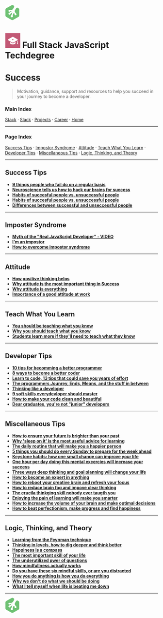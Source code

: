 ![Treehouse Logo](../repo-imgs/frogprint.png "Team Treehouse")

# ![Full Stack JavaScript Techdegree](../repo-imgs/fsjs.png "FSJS") Full Stack JavaScript Techdegree

# Success

>Motivation, guidance, support and resources to help you succeed in your journey to become a developer.

### Main Index

[Stack](stack.md) ·
[Slack](slack.md) ·
[Projects](projects.md) ·
[Career](career.md) ·
[Home](../README.md)

--------

### Page Index

[Success Tips](#success-tips) ·
[Impostor Syndrome](#impostor-syndrome) ·
[Attitude](#attitude) ·
[Teach What You Learn](#teach-what-you-learn) ·
[Developer Tips](#developer-tips) ·
[Miscellaneous Tips](#miscellaneous-tips) ·
[Logic, Thinking, and Theory](#logic,-thinking,-and-theory)

--------

## Success Tips

* **[9 things people who fail do on a regular basis](https://medium.com/personal-growth/9-things-people-who-fail-do-on-a-regular-basis-dont-do-these-a50059820ac8)**
* **[Neuroscience tells us how to hack our brains for success](https://www.entrepreneur.com/article/295885)**
* **[Habits of succesful people vs. unsuccessful people](https://www.skillsyouneed.com/rhubarb/successful-vs-unsuccessful-people.html)**
* **[Habits of succesful people vs. unsuccessful people](https://qykly.wordpress.com/2016/08/03/338/)**
* **[Differences between successful and unseccessful people](https://www.inc.com/jessica-stillman/8-essential-differences-between-successful-and-unsuccessful-people.html)**

--------

## Imposter Syndrome

* **[Myth of the "Real JavaScript Developer" - VIDEO](https://www.youtube.com/watch?v=Xt5qpbiqw2g)**
* **[I'm an impostor](https://davidwalsh.name/impostor-syndrome)**
* **[How to overcome impostor syndrome](https://medium.com/learn-love-code/developers-how-to-overcome-imposter-syndrome-48edee803cf4)**

--------

## Attitude

* **[How positive thinking helps](https://jamesclear.com/positive-thinking)**
* **[Why attitude is the most important thing in Success](https://thoughtcatalog.com/jeanne-san-pascual/2015/02/why-attitude-is-the-most-important-thing-in-success/)**
* **[Why attitude is everything](http://www.success.com/article/why-your-attitude-is-everything)**
* **[Importance of a good attitude at work](https://www.livestrong.com/article/180053-importance-of-good-attitude-at-work/)**

--------

## Teach What You Learn

* **[You should be teaching what you know](https://crew.co/blog/teaching-what-you-know/)**
* **[Why you should teach what you know](https://lifehacker.com/teach-others-what-you-know-to-make-connections-and-lear-1639560273)**
* **[Students learn more if they'll need to teach what they know](https://www.futurity.org/learning-students-teaching-741342/)**

--------

## Developer Tips

* **[10 tips for becomming a better programmer](https://www.techrepublic.com/article/10-tips-for-becoming-a-better-programmer/)**
* **[8 ways to become a better coder](https://blog.newrelic.com/2016/02/22/8-ways-become-a-better-coder/)**
* **[Learn to code, 13 tips that could save you years of effort](https://medium.com/javascript-scene/learn-to-code-13-tips-that-could-save-you-years-of-effort-92ce799a3e1f)**
* **[The programmers Jounrey, Ends, Means, and the stuff in between](https://medium.com/team-treehouse/the-programmers-journey-ends-means-and-the-stuff-in-between-s-6dec20956fe8)**
* **[Thinking like a developer](https://medium.com/team-treehouse/thinking-like-a-developer-f9d9fac5a961)**
* **[9 soft skills everydevloper should master](https://www.netguru.co/blog/9-soft-skills-every-web-developer-should-master)**
* **[How to make your code clean and beautiful ](https://hackernoon.com/how-to-make-your-code-clean-and-beautiful-5ff7aee03be6)**
* **[Dear graduates, you're not "junior" developers](https://builttoadapt.io/dear-graduates-youre-not-junior-developers-53b80e020713)**

--------

## Miscellaneous Tips

* **[How to ensure your future is brighter than your past](https://journal.thriveglobal.com/how-to-ensure-your-future-is-bigger-than-your-past-386d876d3f20)**
* **[Why 'sleep on it' is the most useful advice for learning](https://medium.com/q-e-d/why-sleep-on-it-is-the-most-useful-advice-for-learning-and-also-the-most-neglected-86b20249f06d)**
* **[The daily routine that will make you a happier person](https://medium.com/the-mission/the-daily-routine-backed-by-science-that-will-make-you-a-happier-person-3f21810da130)**
* **[5 things you should do every Sunday to prepare for the week ahead](https://medium.com/personal-growth/5-simple-things-you-should-do-every-sunday-night-to-prepare-for-the-week-ahead-6903481af35)**
* **[Keystone habits: how one small change can improve your life](https://medium.com/personal-growth/keystone-habits-how-one-small-change-can-improve-your-entire-life-9be798202db5)**
* **[One hour per day doing this mental excercies will increase your success](https://medium.com/personal-growth/1-hour-per-day-doing-this-mental-exercise-will-exponentially-increase-your-success-adf6027edb9c)**
* **[Three ways deep thinking and goal planning will change your life](https://medium.com/the-mission/the-3-ways-deep-thinking-and-goal-planning-will-change-your-life-e9de40485997)**
* **[How to become an expert in anything](https://medium.com/the-mission/how-to-become-an-expert-in-anything-6b0a5e6ab27f)**
* **[How to reboot your creative brain and refresh your focus](https://medium.com/swlh/how-to-supercharge-your-brain-throughout-your-career-c61862dcd725)**
* **[How to reduce brain fog and impove clear thinking](https://medium.com/personal-growth/want-to-reduce-brain-fog-and-improve-clear-thinking-give-up-these-things-immediately-1bfee44f4dd7)**
* **[The crucila thinkging skill nobody ever taugth you](https://medium.com/the-mission/the-crucial-thinking-skill-nobody-ever-taught-you-536191d101ab)**
* **[Enjoying the pain of learning will make you smarter](https://medium.com/@GusRazzetti/what-doesnt-kill-you-makes-you-smarter-right-f6ba666b5995)**
* **[How to increase the volume of your brain and make optimal decisions](https://medium.com/thrive-global/how-to-take-ownership-and-change-your-brain-identity-and-future-252ffab07523)**
* **[How to beat perfectionism, make progress and find happiness](https://medium.com/personal-growth/how-to-beat-perfectionism-make-progress-and-find-happiness-f7961953ab9)**

--------

## Logic, Thinking, and Theory

* **[Learning from the Feynman technique](https://medium.com/taking-note/learning-from-the-feynman-technique-5373014ad230)**
* **[Thinking in levels, how to dig deeper and think better](https://medium.com/personal-growth/thinking-in-levels-how-to-dig-deeper-and-think-better-8909afbe4fed)**
* **[Happiness is a compass](https://medium.com/swlh/happiness-is-a-compass-not-a-destination-903f92cf586e)**
* **[The most important skill of your life](https://medium.com/personal-growth/the-most-important-skill-in-your-life-7154f7b92012)**
* **[The underutilized pwer of questions](https://medium.com/personal-growth/the-underutilized-power-of-questions-how-einstein-and-da-vinci-found-genius-d7ef7d99f7bd)**
* **[How mindfullness actually works](https://medium.com/personal-growth/how-mindfulness-actually-works-and-why-it-can-change-your-life-b76d889a490)**
* **[Do you have these six mindful skills, or are you distracted](https://medium.com/thrive-global/6-keystone-skills-for-deciding-what-you-want-learning-effectively-and-mastering-life-ca97d4f7cfd0)**
* **[How you do anything is how you do everything](https://medium.com/thrive-global/how-you-do-anything-is-how-you-do-everything-bc6e264e40ee)**
* **[Why we don't do what we should be doing](https://medium.com/personal-growth/why-we-dont-do-what-we-should-be-doing-cbb8ca2dd456)**
* **[What I tell myself when life is beating me down](https://medium.com/the-mission/what-i-tell-myself-when-life-is-beating-me-down-9175860c33be)**

--------

![Treehouse Logo](../repo-imgs/frogprint.png "Team Treehouse")